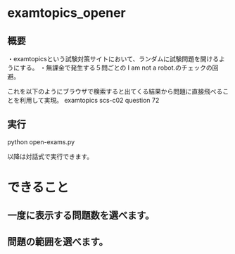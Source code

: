# examtopics_opener

## 概要
・examtopicsという試験対策サイトにおいて、ランダムに試験問題を開けるようにする。
・無課金で発生する５問ごとの I am not a robot.のチェックの回避。

これを以下のようにブラウザで検索すると出てくる結果から問題に直接飛べることを利用して実現。
examtopics scs-c02 question 72

## 実行

python open-exams.py

以降は対話式で実行できます。

# できること

## 一度に表示する問題数を選べます。

## 問題の範囲を選べます。

